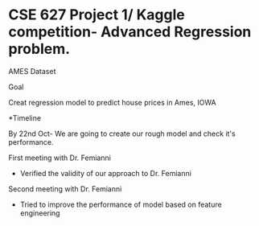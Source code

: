 # CSE 627 Project 1/ Kaggle competition- Advanced Regression problem.

AMES Dataset

Goal

Creat regression model to predict house prices in Ames, IOWA



*Timeline

By 22nd Oct- We are going to create our rough model and check it's performance.

First meeting with Dr. Femianni

* Verified the validity of our approach to Dr. Femianni

Second meeting with Dr. Femianni

* Tried to improve the performance of model based on feature engineering
